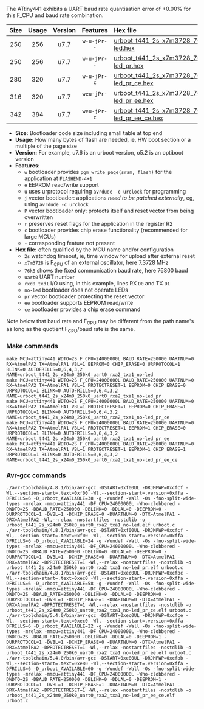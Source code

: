 The ATtiny441 exhibits a UART baud rate quantisation error of +0.00% for this F_CPU and baud rate combination.

|Size|Usage|Version|Features|Hex file|
|:-:|:-:|:-:|:-:|:--|
|250|256|u7.7|`w-u-jPr--`|[urboot_t441_2s_x7m3728_76k8_uart0_rxa2_txa1_no-led.hex](https://raw.githubusercontent.com/stefanrueger/urboot.hex/main/mcus/attiny441/watchdog_2_s/external_oscillator/+7m372800_hz/++76k8_baud/uart0_rxa2_txa1/no-led/urboot_t441_2s_x7m3728_76k8_uart0_rxa2_txa1_no-led.hex)|
|250|256|u7.7|`w-u-jPr--`|[urboot_t441_2s_x7m3728_76k8_uart0_rxa2_txa1_no-led_pr.hex](https://raw.githubusercontent.com/stefanrueger/urboot.hex/main/mcus/attiny441/watchdog_2_s/external_oscillator/+7m372800_hz/++76k8_baud/uart0_rxa2_txa1/no-led/urboot_t441_2s_x7m3728_76k8_uart0_rxa2_txa1_no-led_pr.hex)|
|280|320|u7.7|`w-u-jPr-c`|[urboot_t441_2s_x7m3728_76k8_uart0_rxa2_txa1_no-led_pr_ce.hex](https://raw.githubusercontent.com/stefanrueger/urboot.hex/main/mcus/attiny441/watchdog_2_s/external_oscillator/+7m372800_hz/++76k8_baud/uart0_rxa2_txa1/no-led/urboot_t441_2s_x7m3728_76k8_uart0_rxa2_txa1_no-led_pr_ce.hex)|
|316|320|u7.7|`weu-jPr--`|[urboot_t441_2s_x7m3728_76k8_uart0_rxa2_txa1_no-led_pr_ee.hex](https://raw.githubusercontent.com/stefanrueger/urboot.hex/main/mcus/attiny441/watchdog_2_s/external_oscillator/+7m372800_hz/++76k8_baud/uart0_rxa2_txa1/no-led/urboot_t441_2s_x7m3728_76k8_uart0_rxa2_txa1_no-led_pr_ee.hex)|
|342|384|u7.7|`weu-jPr-c`|[urboot_t441_2s_x7m3728_76k8_uart0_rxa2_txa1_no-led_pr_ee_ce.hex](https://raw.githubusercontent.com/stefanrueger/urboot.hex/main/mcus/attiny441/watchdog_2_s/external_oscillator/+7m372800_hz/++76k8_baud/uart0_rxa2_txa1/no-led/urboot_t441_2s_x7m3728_76k8_uart0_rxa2_txa1_no-led_pr_ee_ce.hex)|

- **Size:** Bootloader code size including small table at top end
- **Usage:** How many bytes of flash are needed, ie, HW boot section or a multiple of the page size
- **Version:** For example, u7.6 is an urboot version, o5.2 is an optiboot version
- **Features:**
  + `w` bootloader provides `pgm_write_page(sram, flash)` for the application at `FLASHEND-4+1`
  + `e` EEPROM read/write support
  + `u` uses urprotocol requiring `avrdude -c urclock` for programming
  + `j` vector bootloader: applications *need to be patched externally*, eg, using `avrdude -c urclock`
  + `P` vector bootloader only: protects itself and reset vector from being overwritten
  + `r` preserves reset flags for the application in the register R2
  + `c` bootloader provides chip erase functionality (recommended for large MCUs)
  + `-` corresponding feature not present
- **Hex file:** often qualified by the MCU name and/or configuration
  + `2s` watchdog timeout, ie, time window for upload after external reset
  + `x7m3728` is F<sub>CPU</sub> of an external oscillator, here 7.3728 MHz
  + `76k8` shows the fixed communication baud rate, here 76800 baud
  + `uart0` UART number
  + `rxd0 txd1` I/O using, in this example, lines RX `D0` and TX `D1`
  + `no-led` bootloader does not operate LEDs
  + `pr` vector bootloader protecting the reset vector
  + `ee` bootloader supports EEPROM read/write
  + `ce` bootloader provides a chip erase command


Note below that baud rate and F<sub>CPU</sub> may be different from the path name's as long as the quotient F<sub>CPU</sub>/baud rate is the same.

### Make commands
```
make MCU=attiny441 WDTO=2S F_CPU=24000000L BAUD_RATE=250000 UARTNUM=0 RX=AtmelPA2 TX=AtmelPA1 VBL=1 EEPROM=0 CHIP_ERASE=0 URPROTOCOL=1 BLINK=0 AUTOFRILLS=0,6,4,3,2 NAME=urboot_t441_2s_x24m0_250k0_uart0_rxa2_txa1_no-led
make MCU=attiny441 WDTO=2S F_CPU=24000000L BAUD_RATE=250000 UARTNUM=0 RX=AtmelPA2 TX=AtmelPA1 VBL=1 PROTECTRESET=1 EEPROM=0 CHIP_ERASE=0 URPROTOCOL=1 BLINK=0 AUTOFRILLS=0,6,4,3,2 NAME=urboot_t441_2s_x24m0_250k0_uart0_rxa2_txa1_no-led_pr
make MCU=attiny441 WDTO=2S F_CPU=24000000L BAUD_RATE=250000 UARTNUM=0 RX=AtmelPA2 TX=AtmelPA1 VBL=1 PROTECTRESET=1 EEPROM=0 CHIP_ERASE=1 URPROTOCOL=1 BLINK=0 AUTOFRILLS=0,6,4,3,2 NAME=urboot_t441_2s_x24m0_250k0_uart0_rxa2_txa1_no-led_pr_ce
make MCU=attiny441 WDTO=2S F_CPU=24000000L BAUD_RATE=250000 UARTNUM=0 RX=AtmelPA2 TX=AtmelPA1 VBL=1 PROTECTRESET=1 EEPROM=1 CHIP_ERASE=0 URPROTOCOL=1 BLINK=0 AUTOFRILLS=0,6,4,3,2 NAME=urboot_t441_2s_x24m0_250k0_uart0_rxa2_txa1_no-led_pr_ee
make MCU=attiny441 WDTO=2S F_CPU=24000000L BAUD_RATE=250000 UARTNUM=0 RX=AtmelPA2 TX=AtmelPA1 VBL=1 PROTECTRESET=1 EEPROM=1 CHIP_ERASE=1 URPROTOCOL=1 BLINK=0 AUTOFRILLS=0,6,4,3,2 NAME=urboot_t441_2s_x24m0_250k0_uart0_rxa2_txa1_no-led_pr_ee_ce
```

### Avr-gcc commands
```
./avr-toolchain/4.8.1/bin/avr-gcc -DSTART=0xf00UL -DRJMPWP=0xcfcf -Wl,--section-start=.text=0xf00 -Wl,--section-start=.version=0xffa -DFRILLS=6 -D_urboot_AVAILABLE=38 -g -Wundef -Wall -Os -fno-split-wide-types -mrelax -mmcu=attiny441 -DF_CPU=24000000L -Wno-clobbered -DWDTO=2S -DBAUD_RATE=250000 -DBLINK=0 -DDUAL=0 -DEEPROM=0 -DURPROTOCOL=1 -DVBL=1 -DCHIP_ERASE=0 -DUARTNUM=0 -DTX=AtmelPA1 -DRX=AtmelPA2 -Wl,--relax -nostartfiles -nostdlib -o urboot_t441_2s_x24m0_250k0_uart0_rxa2_txa1_no-led.elf urboot.c
./avr-toolchain/4.8.1/bin/avr-gcc -DSTART=0xf00UL -DRJMPWP=0xcfcf -Wl,--section-start=.text=0xf00 -Wl,--section-start=.version=0xffa -DFRILLS=6 -D_urboot_AVAILABLE=24 -g -Wundef -Wall -Os -fno-split-wide-types -mrelax -mmcu=attiny441 -DF_CPU=24000000L -Wno-clobbered -DWDTO=2S -DBAUD_RATE=250000 -DBLINK=0 -DDUAL=0 -DEEPROM=0 -DURPROTOCOL=1 -DVBL=1 -DCHIP_ERASE=0 -DUARTNUM=0 -DTX=AtmelPA1 -DRX=AtmelPA2 -DPROTECTRESET=1 -Wl,--relax -nostartfiles -nostdlib -o urboot_t441_2s_x24m0_250k0_uart0_rxa2_txa1_no-led_pr.elf urboot.c
./avr-toolchain/4.8.1/bin/avr-gcc -DSTART=0xec0UL -DRJMPWP=0xcfbc -Wl,--section-start=.text=0xec0 -Wl,--section-start=.version=0xffa -DFRILLS=6 -D_urboot_AVAILABLE=58 -g -Wundef -Wall -Os -fno-split-wide-types -mrelax -mmcu=attiny441 -DF_CPU=24000000L -Wno-clobbered -DWDTO=2S -DBAUD_RATE=250000 -DBLINK=0 -DDUAL=0 -DEEPROM=0 -DURPROTOCOL=1 -DVBL=1 -DCHIP_ERASE=1 -DUARTNUM=0 -DTX=AtmelPA1 -DRX=AtmelPA2 -DPROTECTRESET=1 -Wl,--relax -nostartfiles -nostdlib -o urboot_t441_2s_x24m0_250k0_uart0_rxa2_txa1_no-led_pr_ce.elf urboot.c
./avr-toolchain/5.4.0/bin/avr-gcc -DSTART=0xec0UL -DRJMPWP=0xcfce -Wl,--section-start=.text=0xec0 -Wl,--section-start=.version=0xffa -DFRILLS=6 -D_urboot_AVAILABLE=22 -g -Wundef -Wall -Os -fno-split-wide-types -mrelax -mmcu=attiny441 -DF_CPU=24000000L -Wno-clobbered -DWDTO=2S -DBAUD_RATE=250000 -DBLINK=0 -DDUAL=0 -DEEPROM=1 -DURPROTOCOL=1 -DVBL=1 -DCHIP_ERASE=0 -DUARTNUM=0 -DTX=AtmelPA1 -DRX=AtmelPA2 -DPROTECTRESET=1 -Wl,--relax -nostartfiles -nostdlib -o urboot_t441_2s_x24m0_250k0_uart0_rxa2_txa1_no-led_pr_ee.elf urboot.c
./avr-toolchain/5.4.0/bin/avr-gcc -DSTART=0xe80UL -DRJMPWP=0xcfbb -Wl,--section-start=.text=0xe80 -Wl,--section-start=.version=0xffa -DFRILLS=6 -D_urboot_AVAILABLE=60 -g -Wundef -Wall -Os -fno-split-wide-types -mrelax -mmcu=attiny441 -DF_CPU=24000000L -Wno-clobbered -DWDTO=2S -DBAUD_RATE=250000 -DBLINK=0 -DDUAL=0 -DEEPROM=1 -DURPROTOCOL=1 -DVBL=1 -DCHIP_ERASE=1 -DUARTNUM=0 -DTX=AtmelPA1 -DRX=AtmelPA2 -DPROTECTRESET=1 -Wl,--relax -nostartfiles -nostdlib -o urboot_t441_2s_x24m0_250k0_uart0_rxa2_txa1_no-led_pr_ee_ce.elf urboot.c
```

